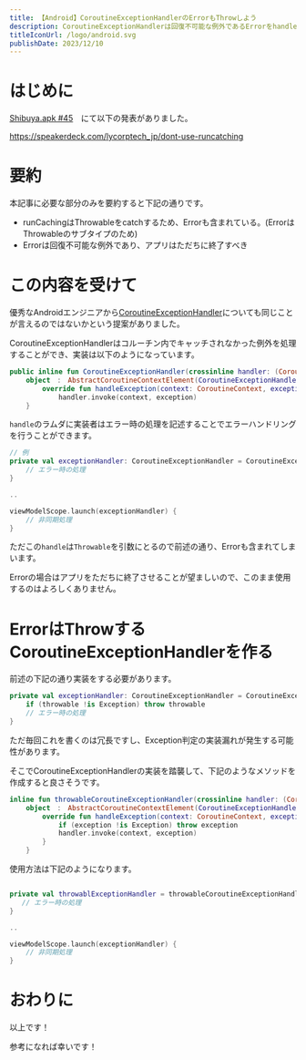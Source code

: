 ```yaml
---
title: 【Android】CoroutineExceptionHandlerのErrorもThrowしよう
description: CoroutineExceptionHandlerは回復不可能な例外であるErrorをhandleするためThrowしたほうが良いかもという話を解説しています。
titleIconUrl: /logo/android.svg
publishDate: 2023/12/10
---
```



# はじめに
[Shibuya.apk #45](
https://shibuya-apk.connpass.com/event/299317/)　にて以下の発表がありました。

https://speakerdeck.com/lycorptech_jp/dont-use-runcatching


# 要約
本記事に必要な部分のみを要約すると下記の通りです。

- runCachingはThrowableをcatchするため、Errorも含まれている。(ErrorはThrowableのサブタイプのため)
- Errorは回復不可能な例外であり、アプリはただちに終了すべき

# この内容を受けて
優秀なAndroidエンジニアから[CoroutineExceptionHandler](https://kotlinlang.org/api/kotlinx.coroutines/kotlinx-coroutines-core/kotlinx.coroutines/-coroutine-exception-handler/)についても同じことが言えるのではないかという提案がありました。

CoroutineExceptionHandlerはコルーチン内でキャッチされなかった例外を処理することができ、実装は以下のようになっています。

```kotlin
public inline fun CoroutineExceptionHandler(crossinline handler: (CoroutineContext, Throwable) -> Unit): CoroutineExceptionHandler =
    object　:　AbstractCoroutineContextElement(CoroutineExceptionHandler), CoroutineExceptionHandler {
        override fun handleException(context: CoroutineContext, exception: Throwable) =
            handler.invoke(context, exception)
    }
```

`handle`のラムダに実装者はエラー時の処理を記述することでエラーハンドリングを行うことができます。

```kotlin
// 例
private val exceptionHandler: CoroutineExceptionHandler = CoroutineExceptionHandler { _, throwable ->
    // エラー時の処理
}

..

viewModelScope.launch(exceptionHandler) {
    // 非同期処理
}
```

ただこの`handle`は`Throwable`を引数にとるので前述の通り、Errorも含まれてしまいます。

Errorの場合はアプリをただちに終了させることが望ましいので、このまま使用するのはよろしくありません。


# ErrorはThrowするCoroutineExceptionHandlerを作る
前述の下記の通り実装をする必要があります。

```kotlin
private val exceptionHandler: CoroutineExceptionHandler = CoroutineExceptionHandler { _, throwable ->
    if (throwable !is Exception) throw throwable
    // エラー時の処理
}
```

ただ毎回これを書くのは冗長ですし、Exception判定の実装漏れが発生する可能性があります。

そこでCoroutineExceptionHandlerの実装を踏襲して、下記のようなメソッドを作成すると良さそうです。

```kotlin
inline fun throwableCoroutineExceptionHandler(crossinline handler: (CoroutineContext, Exception) -> Unit): CoroutineExceptionHandler =
    object　:　AbstractCoroutineContextElement(CoroutineExceptionHandler), CoroutineExceptionHandler {
        override fun handleException(context: CoroutineContext, exception: Throwable) {
            if (exception !is Exception) throw exception            
            handler.invoke(context, exception)
        }
    }

```

使用方法は下記のようになります。

```kotlin

private val throwablExceptionHandler = throwableCoroutineExceptionHandler { _, exception ->
   // エラー時の処理
}

..

viewModelScope.launch(exceptionHandler) {
    // 非同期処理
}
```

# おわりに
以上です！

参考になれば幸いです！
